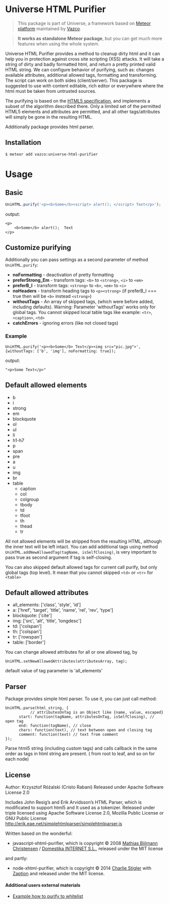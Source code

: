 Universe HTML Purifier
=========================
> This package is part of Universe, a framework based on [Meteor platform](http://meteor.com)
maintained by [Vazco](http://www.vazco.eu).

> **It works as standalone Meteor package**, but you can get much more features when using the whole system.


Universe HTML Purifier provides a method to cleanup dirty html and it can help you in protection against cross site scripting (XSS) attacks.
It will take a string of dirty and badly formatted html, and return a pretty printed valid HTML string.
We can configure behavior of purifying, such as: changes available attributes, additional allowed tags, formatting and transforming.
The script can work on both sides (client/server). This package is suggested to use with content editable, rich editor or everywhere where the html must be taken from untrusted sources.

The purifying is based on the [HTML5 specification](http://www.whatwg.org/specs/web-apps/current-work/#parsing), and implements a subset of the algorithm described there.
Only a limited set of the permitted HTML5 elements and attributes are permitted, and all other tags/attributes will simply be gone in the resulting HTML.

Additionally package provides html parser.

## Installation

```
$ meteor add vazco:universe-html-purifier
```

# Usage

## Basic

```javascript
UniHTML.purify('<p><b>Some</b><script> alert(); </script> Text</p>');
```

output:

```
<p>
    <b>Some</b> alert();  Text
</p>
```

## Customize purifying

Additionally you can pass settings as a second parameter of method `UniHTML.purify`:

- **noFormatting** - deactivation of pretty formatting
- **preferStrong_Em** - transform tags: `<b>` to `<strong>`, `<i>` to `<em>`
- **preferB_I** - transform tags: `<strong>` to `<b>`, `<em>` to `<i>`
- **noHeaders** - transform heading tags to `<p><strong>` (if preferB_I === true then will be `<b>` instead `<strong>`)
- **withoutTags** - An array of skipped tags, (which were before added, including defaults).
  Warning: Parameter 'withoutTags' works only for global tags.
  You cannot skipped local table tags like example: `<tr>`, `<caption>`, `<td>`
- **catchErrors** - ignoring errors (like not closed tags)

### Example

```
UniHTML.purify('<p><b>Some</b> Text</p><img src="pic.jpg">', {withoutTags: ['b', 'img'], noFormatting: true});
```
output:
```
"<p>Some Text</p>"
```

## Default allowed elements
- b
- i
- strong
- em
- blockquote
- ol
- ul
- li
- h1-h7
- p
- span
- pre
- a
- u
- img
- br
- table
  + caption
  + col
  + colgroup
  + tbody
  + td
  + tfoot
  + th
  + thead
  + tr

All not allowed elements will be stripped from the resulting HTML, although the inner text will be left intact.
You can add additional tags using method `UniHTML.addNewAllowedTag(tagName, isSelfClosing)`,
is very important to pass true as second argument if tag is self-closing.

You can also skipped default allowed tags for current call purify,
but only global tags (top level). It mean that you cannot skipped `<td>` or `<tr>` for `<table>`

## Default allowed attributes

- all_elements: ['class', 'style', 'id']
- a: ['href', 'target', 'title', 'name', 'rel', 'rev', 'type']
- blockquote: ['cite']
- img: ['src', 'alt', 'title', 'longdesc']
- td: ['colspan']
- th: ['colspan']
- tr: ['rowspan']
- table: ['border']

You can change allowed attributes for all or one allowed tag, by

```
UniHTML.setNewAllowedAttributes(attributesArray, tag);
```

default value of tag parameter is 'all_elements'

## Parser

Package provides simple html parser.
To use it, you can just call method:

```
UniHTML.parse(html_string, {
           // attributesOnTag is an Object like {name, value, escaped}
      start: function(tagName, attributesOnTag, isSelfClosing), // open tag
      end: function(tagName), // close
      chars: function(text), // text between open and closing tag
      comment: function(text) // text from comment
});
```

Parse html5 string (including custom tags) and calls callback in the same order as tags in html string are present.
( from root to leaf, and so on for each node)

## License

Author: Krzysztof Różalski (Cristo Rabani)
Released under Apache Software License 2.0


Includes John Resig’s and Erik Arvidsson’s HTML Parser, which is modificated to support html5 and It used as a tokenizer.
Released under triple licensed using Apache Software License 2.0, Mozilla Public License or GNU Public License
http://erik.eae.net/simplehtmlparser/simplehtmlparser.js

Written based on the wonderful:
- javascript-xhtml-purifier, which is copyright © 2008 [Mathias Biilmann Christensen](http://mathias-biilmann.net) / [Domestika INTERNET S.L.](http://domestika.com), released under the MIT license

and partly:
- node-xhtml-purifier, which is copyright © 2014 [Charlie Stigler](http://charliestigler.com) with [Zaption](http://www.zaption.com) and released under the MIT license.


#### Additional users external materials
- [Example how to purify to whitelist](https://gist.github.com/dstollie/ef8131cbfac2600441a0)
